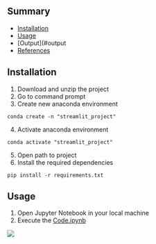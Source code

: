 ## Summary
  - [Installation](#installation)
  - [Usage](#usage)
  - [Output](#output
  - [References](#references)
  
## Installation
1. Download and unzip the project
2. Go to command prompt
3. Create new anaconda environment
```
conda create -n "streamlit_project"
```
4. Activate anaconda environment
```
conda activate "streamlit_project"
```
5. Open path to project
6. Install the required dependencies
```
pip install -r requirements.txt
```
## Usage
1. Open Jupyter Notebook in your local machine
2. Execute the [Code.ipynb](https://github.com/AparGarg99/BI-Bot/blob/master/Code.ipynb)
<img src="https://user-images.githubusercontent.com/54896849/89638105-e0839500-d8c8-11ea-8c79-ad5d8061312e.gif">

